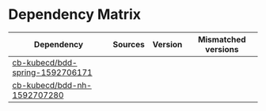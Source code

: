 # Dependency Matrix

Dependency | Sources | Version | Mismatched versions
---------- | ------- | ------- | -------------------
[cb-kubecd/bdd-spring-1592706171](https://github.com/cb-kubecd/bdd-spring-1592706171.git) |  | []() | 
[cb-kubecd/bdd-nh-1592707280](https://github.com/cb-kubecd/bdd-nh-1592707280.git) |  | []() | 
